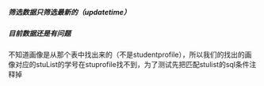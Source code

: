 ##### 筛选数据只筛选最新的（updatetime）

##### 目前数据还是有问题

不知道画像是从那个表中找出来的（不是studentprofile），所以我们的找出的画像对应的stuList的学号在stuprofile找不到，为了测试先把匹配stulist的sql条件注释掉
